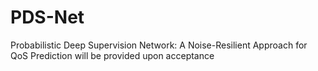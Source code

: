 # PDS-Net
Probabilistic Deep Supervision Network: A Noise-Resilient Approach for QoS Prediction
will be provided upon acceptance

